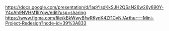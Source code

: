 https://docs.google.com/presentation/d/1apYlsdKkSJH2QSaN26w26y890Y-Y4oAh9NVHM1IiYgw/edit?usp=sharing
https://www.figma.com/file/kBkWwyBfwRKynK4Zf1CvNi/Arthur---Mini-Project-Redesign?node-id=39%3A833
